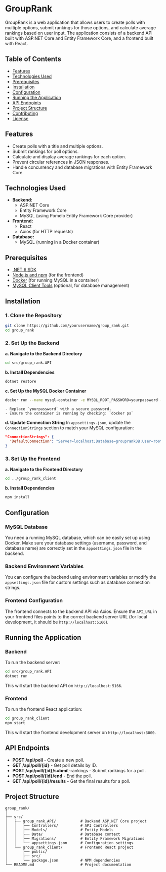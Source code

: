 # GroupRank

GroupRank is a web application that allows users to create polls with multiple options, submit rankings for those options, and calculate average rankings based on user input. The application consists of a backend API built with ASP.NET Core and Entity Framework Core, and a frontend built with React.

## Table of Contents

- [Features](#features)
- [Technologies Used](#technologies-used)
- [Prerequisites](#prerequisites)
- [Installation](#installation)
- [Configuration](#configuration)
- [Running the Application](#running-the-application)
- [API Endpoints](#api-endpoints)
- [Project Structure](#project-structure)
- [Contributing](#contributing)
- [License](#license)

## Features

- Create polls with a title and multiple options.
- Submit rankings for poll options.
- Calculate and display average rankings for each option.
- Prevent circular references in JSON responses.
- Handle concurrency and database migrations with Entity Framework Core.

## Technologies Used

- **Backend:**
  - ASP.NET Core
  - Entity Framework Core
  - MySQL (using Pomelo Entity Framework Core provider)
- **Frontend:**
  - React
  - Axios (for HTTP requests)
- **Database:**
  - MySQL (running in a Docker container)

## Prerequisites

- [.NET 6 SDK](https://dotnet.microsoft.com/download/dotnet/6.0)
- [Node.js and npm](https://nodejs.org/) (for the frontend)
- [Docker](https://www.docker.com/) (for running MySQL in a container)
- [MySQL Client Tools](https://dev.mysql.com/downloads/mysql/) (optional, for database management)

## Installation

### 1. Clone the Repository
```bash
git clone https://github.com/yourusername/group_rank.git
cd group_rank
```

### 2. Set Up the Backend
**a. Navigate to the Backend Directory**
```bash
cd src/group_rank.API
```
**b. Install Dependencies**
```bash
dotnet restore
```
**c. Set Up the MySQL Docker Container**
```bash
docker run --name mysql-container -e MYSQL_ROOT_PASSWORD=yourpassword -e MYSQL_DATABASE=grouprankDB -p 3306:3306 -d mysql:8.0
```
    - Replace `yourpassword` with a secure password.
    - Ensure the container is running by checking: `docker ps`
**d. Update Connection String**
In `appsettings.json`, update the `ConnectionStrings` section to match your MySQL configuration:
```json
"ConnectionStrings": {
  "DefaultConnection": "Server=localhost;Database=grouprankDB;User=root;Password=yourpassword;"
}
```

### 3. Set Up the Frontend
**a. Navigate to the Frontend Directory**
```bash
cd ../group_rank_client
```
**b. Install Dependencies**
```bash
npm install
```
## Configuration
### MySQL Database
You need a running MySQL database, which can be easily set up using Docker. Make sure your database settings (username, password, and database name) are correctly set in the `appsettings.json` file in the backend.

### Backend Environment Variables
You can configure the backend using environment variables or modify the `appsettings.json` file for custom settings such as database connection strings.

### Frontend Configuration
The frontend connects to the backend API via Axios. Ensure the `API_URL` in your frontend files points to the correct backend server URL (for local development, it should be `http://localhost:5166`).

## Running the Application
### Backend
To run the backend server:
```bash
cd src/group_rank.API
dotnet run
```
This will start the backend API on `http://localhost:5166`.

### Frontend
To run the frontend React application:
```bash
cd group_rank_client
npm start
```
This will start the frontend development server on `http://localhost:3000`.

## API Endpoints
- **POST /api/poll** - Create a new poll.
- **GET /api/poll/{id}** - Get poll details by ID.
- **POST /api/poll/{id}/submi**t-rankings - Submit rankings for a poll.
- **POST /api/poll/{id}/end** - End the poll.
- **GET /api/poll/{id}/results** - Get the final results for a poll.

## Project Structure
```
group_rank/
│
├── src/
│   ├── group_rank.API/           # Backend ASP.NET Core project
│   │   ├── Controllers/          # API Controllers
│   │   ├── Models/               # Entity Models
│   │   ├── Data/                 # Database context
│   │   ├── Migrations/           # Entity Framework Migrations
│   │   └── appsettings.json      # Configuration settings
│   └── group_rank_client/        # Frontend React project
│       ├── public/
│       ├── src/
│       └── package.json          # NPM dependencies
└── README.md                     # Project documentation
```

